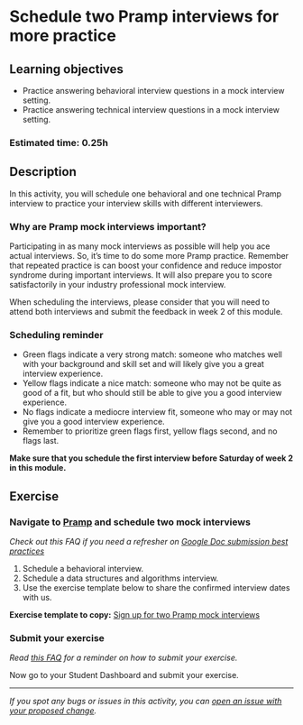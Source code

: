 # Schedule two Pramp interviews for more practice

## Learning objectives

- Practice answering behavioral interview questions in a mock interview setting.
- Practice answering technical interview questions in a mock interview setting.

### **Estimated time**: 0.25h

## Description

In this activity, you will schedule one behavioral and one technical Pramp interview to practice your interview skills with different interviewers.

### Why are Pramp mock interviews important?

Participating in as many mock interviews as possible will help you ace actual interviews. So, it’s time to do some more Pramp practice. Remember that repeated practice is can boost your confidence and reduce impostor syndrome during important interviews. It will also prepare you to score satisfactorily in your industry professional mock interview.

When scheduling the interviews, please consider that you will need to attend both interviews and submit the feedback in week 2 of this module.

### Scheduling reminder

- Green flags indicate a very strong match: someone who matches well with your background and skill set and will likely give you a great interview experience.
- Yellow flags indicate a nice match: someone who may not be quite as good of a fit, but who should still be able to give you a good interview experience.
- No flags indicate a mediocre interview fit, someone who may or may not give you a good interview experience.
- Remember to prioritize green flags first, yellow flags second, and no flags last.

**Make sure that you schedule the first interview before Saturday of week 2 in this module.**

## Exercise

### Navigate to [Pramp](http://pramp.com/) and schedule two mock interviews

*Check out this FAQ if you need a refresher on [Google Doc submission best practices](https://microverse.zendesk.com/hc/en-us/articles/360063156813)*

1. Schedule a behavioral interview.
2. Schedule a data structures and algorithms interview.
3. Use the exercise template below to share the confirmed interview dates with us.

**Exercise template to copy:** [Sign up for two Pramp mock interviews](https://docs.google.com/document/d/10FUy2dSxDe9Qd4jjXIIpPzpYsWUTftdEnEwXROb9N9E/edit?usp=sharing)

### Submit your exercise

*Read [this FAQ](https://microverse.zendesk.com/hc/en-us/articles/360061344234) for a reminder on how to submit your exercise.*

Now go to your Student Dashboard and submit your exercise.

---

*If you spot any bugs or issues in this activity, you can [open an issue with your proposed change](https://github.com/microverseinc/curriculum-transversal-skills/blob/main/git-github/articles/open_issue.md).*
